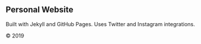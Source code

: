 ## Personal Website

Built with Jekyll and GitHub Pages. Uses Twitter and Instagram integrations.

&copy; 2019
